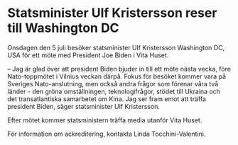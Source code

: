 # Statsminister Ulf Kristersson reser till Washington DC

Onsdagen den 5 juli besöker statsminister Ulf Kristersson Washington DC, USA för ett möte med President Joe Biden i Vita Huset.

– Jag är glad över att president Biden bjuder in till ett möte nästa vecka, före Nato-toppmötet i Vilnius veckan därpå. Fokus för besöket kommer vara på Sveriges Nato-anslutning, men också andra frågor som förenar våra två länder - den gröna omställningen, teknologifrågor, stödet till Ukraina och det transatlantiska samarbetet om Kina. Jag ser fram emot att träffa president Biden, säger statsminister Ulf Kristersson.

Efter mötet kommer statsministern träffa media utanför Vita Huset.

För information om ackreditering, kontakta Linda Tocchini-Valentini.

